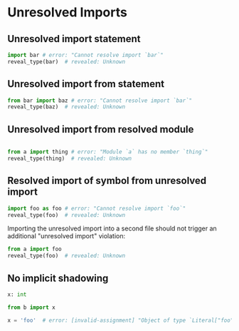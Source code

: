 # Unresolved Imports

## Unresolved import statement

```py
import bar # error: "Cannot resolve import `bar`"
reveal_type(bar)  # revealed: Unknown
```

## Unresolved import from statement

```py
from bar import baz # error: "Cannot resolve import `bar`"
reveal_type(baz)  # revealed: Unknown
```

## Unresolved import from resolved module

```py path=a.py
```

```py
from a import thing # error: "Module `a` has no member `thing`"
reveal_type(thing)  # revealed: Unknown
```

## Resolved import of symbol from unresolved import

```py path=a.py
import foo as foo # error: "Cannot resolve import `foo`"
reveal_type(foo)  # revealed: Unknown
```

Importing the unresolved import into a second file should not trigger an additional "unresolved
import" violation:

```py
from a import foo
reveal_type(foo)  # revealed: Unknown
```

## No implicit shadowing

```py path=b.py
x: int
```

```py
from b import x

x = 'foo'  # error: [invalid-assignment] "Object of type `Literal["foo"]"
```
